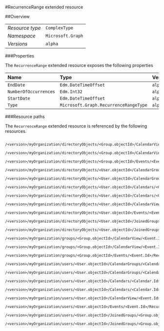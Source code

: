 #RecurrenceRange extended resource

 



##Overview

|  |  | 
| :-- | :-- | 
| _Resource type_ | `ComplexType` | 
| _Namespace_ | `Microsoft.Graph` | 
| _Versions_ | `alpha` | 


###Properties

The `RecurrenceRange` extended resource exposes the following properties 

| Name | Type | Versions | Nullable | Unicode | Comments | 
| :-- | :-- | :-- | :-- | :-- | :-- | 
| `EndDate` | `Edm.DateTimeOffset` | `alpha` | `true` | `n/a` |  | 
| `NumberOfOccurrences` | `Edm.Int32` | `alpha` | `false` | `n/a` |  | 
| `StartDate` | `Edm.DateTimeOffset` | `alpha` | `true` | `n/a` |  | 
| `Type` | `Microsoft.Graph.RecurrenceRangeType` | `alpha` | `true` | `n/a` |  | 


###Resource paths

The `RecurrenceRange` extended resource is referenced by the following resources. 

```
	/<version>/myOrganization/directoryObjects/<Group.objectId>/CalendarView/<Event.Id>/Instances/<Event.Id>/Recurrence/Range
	/<version>/myOrganization/directoryObjects/<Group.objectId>/CalendarView/<Event.Id>/Recurrence/Range
	/<version>/myOrganization/directoryObjects/<Group.objectId>/Events/<Event.Id>/Recurrence/Range
	/<version>/myOrganization/directoryObjects/<User.objectId>/CalendarGroups/<CalendarGroup.Id>/Calendars/<Calendar.Id>/CalendarView/<Event.Id>/Recurrence/Range
	/<version>/myOrganization/directoryObjects/<User.objectId>/CalendarGroups/<CalendarGroup.Id>/Calendars/<Calendar.Id>/Events/<Event.Id>/Recurrence/Range
	/<version>/myOrganization/directoryObjects/<User.objectId>/Calendars/<Calendar.Id>/CalendarView/<Event.Id>/Recurrence/Range
	/<version>/myOrganization/directoryObjects/<User.objectId>/Calendars/<Calendar.Id>/Events/<Event.Id>/Recurrence/Range
	/<version>/myOrganization/directoryObjects/<User.objectId>/CalendarView/<Event.Id>/Recurrence/Range
	/<version>/myOrganization/directoryObjects/<User.objectId>/Events/<Event.Id>/Recurrence/Range
	/<version>/myOrganization/directoryObjects/<User.objectId>/JoinedGroups/<Group.objectId>/CalendarView/<Event.Id>/Recurrence/Range
	/<version>/myOrganization/directoryObjects/<User.objectId>/JoinedGroups/<Group.objectId>/Events/<Event.Id>/Recurrence/Range
	/<version>/myOrganization/groups/<Group.objectId>/CalendarView/<Event.Id>/Instances/<Event.Id>/Recurrence/Range
	/<version>/myOrganization/groups/<Group.objectId>/CalendarView/<Event.Id>/Recurrence/Range
	/<version>/myOrganization/groups/<Group.objectId>/Events/<Event.Id>/Recurrence/Range
	/<version>/myOrganization/users/<User.objectId>/CalendarGroups/<CalendarGroup.Id>/Calendars/<Calendar.Id>/CalendarView/<Event.Id>/Recurrence/Range
	/<version>/myOrganization/users/<User.objectId>/CalendarGroups/<CalendarGroup.Id>/Calendars/<Calendar.Id>/Events/<Event.Id>/Recurrence/Range
	/<version>/myOrganization/users/<User.objectId>/Calendars/<Calendar.Id>/CalendarView/<Event.Id>/Recurrence/Range
	/<version>/myOrganization/users/<User.objectId>/Calendars/<Calendar.Id>/Events/<Event.Id>/Recurrence/Range
	/<version>/myOrganization/users/<User.objectId>/CalendarView/<Event.Id>/Recurrence/Range
	/<version>/myOrganization/users/<User.objectId>/Events/<Event.Id>/Recurrence/Range
	/<version>/myOrganization/users/<User.objectId>/JoinedGroups/<Group.objectId>/CalendarView/<Event.Id>/Recurrence/Range
	/<version>/myOrganization/users/<User.objectId>/JoinedGroups/<Group.objectId>/Events/<Event.Id>/Recurrence/Range
```





